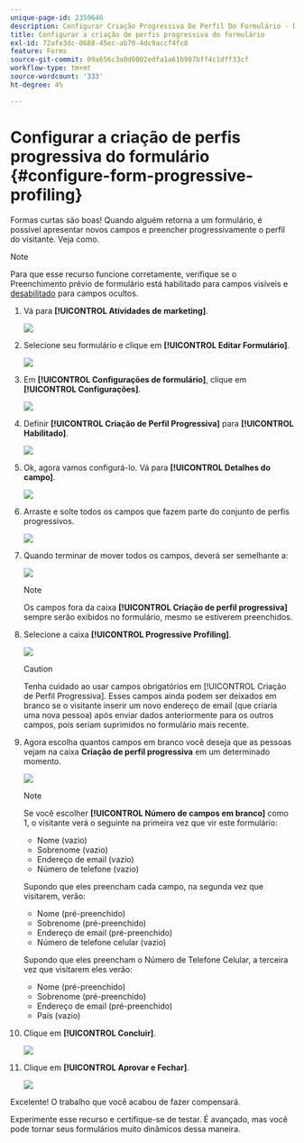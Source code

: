 ```yaml
---
unique-page-id: 2359646
description: Configurar Criação Progressiva De Perfil Do Formulário - Documentação Do Marketo - Documentação Do Produto
title: Configurar a criação de perfis progressiva do formulário
exl-id: 72afe3dc-0688-45ec-ab70-4dc9accf4fc8
feature: Forms
source-git-commit: 09a656c3a0d0002edfa1a61b987bff4c1dff33cf
workflow-type: tm+mt
source-wordcount: '333'
ht-degree: 4%

---
```


# Configurar a criação de perfis progressiva do formulário {#configure-form-progressive-profiling}

Formas curtas são boas! Quando alguém retorna a um formulário, é possível apresentar novos campos e preencher progressivamente o perfil do visitante. Veja como.

>[!NOTE]
>
>Para que esse recurso funcione corretamente, verifique se o Preenchimento prévio de formulário está habilitado para campos visíveis e [desabilitado](/help/marketo/product-docs/demand-generation/forms/form-fields/disable-pre-fill-for-a-form-field.md) para campos ocultos.

1. Vá para **[!UICONTROL Atividades de marketing]**.

   ![](assets/ma-1.png)

1. Selecione seu formulário e clique em **[!UICONTROL Editar Formulário]**.

   ![](assets/image2014-9-15-12-3a31-3a20.png)

1. Em **[!UICONTROL Configurações de formulário]**, clique em **[!UICONTROL Configurações]**.

   ![](assets/image2014-9-15-12-3a31-3a29.png)

1. Definir **[!UICONTROL Criação de Perfil Progressiva]** para **[!UICONTROL Habilitado]**.

   ![](assets/image2014-9-15-12-3a31-3a47.png)

1. Ok, agora vamos configurá-lo. Vá para **[!UICONTROL Detalhes do campo]**.

   ![](assets/image2014-9-15-12-3a31-3a55.png)

1. Arraste e solte todos os campos que fazem parte do conjunto de perfis progressivos.

   ![](assets/image2014-9-15-12-3a32-3a3.png)

1. Quando terminar de mover todos os campos, deverá ser semelhante a:

   ![](assets/image2014-9-15-12-3a32-3a12.png)

   >[!NOTE]
   >
   >Os campos fora da caixa **[!UICONTROL Criação de perfil progressiva]** sempre serão exibidos no formulário, mesmo se estiverem preenchidos.

1. Selecione a caixa **[!UICONTROL Progressive Profiling]**.

   ![](assets/image2014-9-15-12-3a32-3a19.png)

   >[!CAUTION]
   >
   >Tenha cuidado ao usar campos obrigatórios em [!UICONTROL Criação de Perfil Progressiva]. Esses campos ainda podem ser deixados em branco se o visitante inserir um novo endereço de email (que criaria uma nova pessoa) após enviar dados anteriormente para os outros campos, pois seriam suprimidos no formulário mais recente.

1. Agora escolha quantos campos em branco você deseja que as pessoas vejam na caixa **Criação de perfil progressiva** em um determinado momento.

   ![](assets/image2014-9-15-12-3a32-3a26.png)

   >[!NOTE]
   >
   >Se você escolher **[!UICONTROL Número de campos em branco]** como 1, o visitante verá o seguinte na primeira vez que vir este formulário:
   >
   >* Nome (vazio)
   >* Sobrenome (vazio)
   >* Endereço de email (vazio)
   >* Número de telefone (vazio)
   >
   >Supondo que eles preencham cada campo, na segunda vez que visitarem, verão:
   >
   >* Nome (pré-preenchido)
   >* Sobrenome (pré-preenchido)
   >* Endereço de email (pré-preenchido)
   >* Número de telefone celular (vazio)
   >
   >Supondo que eles preencham o Número de Telefone Celular, a terceira vez que visitarem eles verão:
   >
   >* Nome (pré-preenchido)
   >* Sobrenome (pré-preenchido)
   >* Endereço de email (pré-preenchido)
   >* País (vazio)

1. Clique em **[!UICONTROL Concluir]**.

   ![](assets/image2014-9-15-12-3a33-3a35.png)

1. Clique em **[!UICONTROL Aprovar e Fechar]**.

   ![](assets/image2014-9-15-12-3a33-3a45.png)

Excelente! O trabalho que você acabou de fazer compensará.

Experimente esse recurso e certifique-se de testar. É avançado, mas você pode tornar seus formulários muito dinâmicos dessa maneira.
